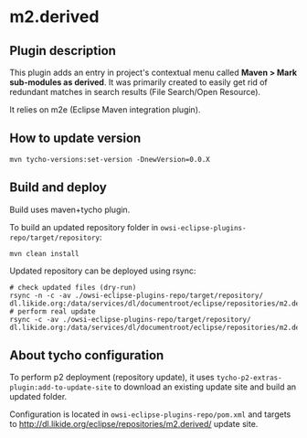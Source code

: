 # m2.derived

## Plugin description

This plugin adds an entry in project's contextual menu called
**Maven > Mark sub-modules as derived**. It was primarily created to
easily get rid of redundant matches in search results
(File Search/Open Resource).

It relies on m2e (Eclipse Maven integration plugin).

## How to update version

```
mvn tycho-versions:set-version -DnewVersion=0.0.X
```

## Build and deploy

Build uses maven+tycho plugin.

To build an updated repository folder in ``owsi-eclipse-plugins-repo/target/repository``:

```
mvn clean install
```

Updated repository can be deployed using rsync:

```
# check updated files (dry-run)
rsync -n -c -av ./owsi-eclipse-plugins-repo/target/repository/ dl.likide.org:/data/services/dl/documentroot/eclipse/repositories/m2.derived/
# perform real update
rsync -c -av ./owsi-eclipse-plugins-repo/target/repository/ dl.likide.org:/data/services/dl/documentroot/eclipse/repositories/m2.derived/
```

## About tycho configuration

To perform p2 deployment (repository update), it uses 
``tycho-p2-extras-plugin:add-to-update-site`` to download an existing
update site and build an updated folder.

Configuration is located in ``owsi-eclipse-plugins-repo/pom.xml`` and targets
to http://dl.likide.org/eclipse/repositories/m2.derived/ update site.
